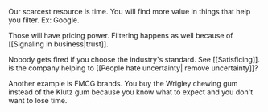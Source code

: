 
Our scarcest resource is time. You will find more value in things that help you filter. Ex: Google. 

Those will have pricing power. Filtering happens as well because of [[Signaling in business|trust]]. 

Nobody gets fired if you choose the industry's standard.  See [[Satisficing]]. is the company helping to [[People hate uncertainty| remove uncertainty]]?

Another example is FMCG brands. You buy the Wrigley chewing gum instead of the Klutz gum because you know what to expect and you don't want to lose time.